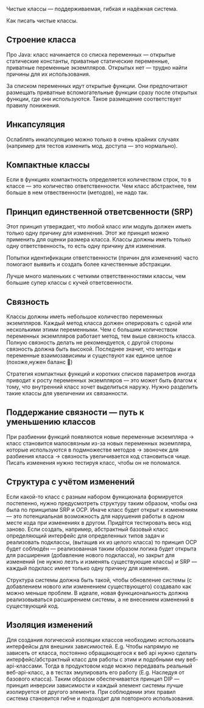 Чистые классы — поддерживаемая, гибкая и надёжная система.

Как писать чистые классы.

## Строение класса

Про Java: класс начинается со списка переменных — открытые статические константы, приватные статические переменные, приватные переменные экземпляров. Открытых нет — трудно найти причины для их использования.

За списком переменных идут открытые функции. Они предпочитают размещать приватные вспомогательные функции сразу после открытых функции, где они используются. Такое размещение соответствует правилу понижения.

## Инкапсуляция

Ослаблять инкапсуляцию можно только в очень крайних случаях (например для тестов изменить мод. доступа — это нормально).

## Компактные классы

Если в функциях компактность определяется количеством строк, то в классе — это количество ответственности. Чем класс абстрактнее, тем больше в нем отвественности (методов), не надо так.

## Принцип единственной ответсвенности (SRP)

Этот принцип утверждает, что любой класс или модуль должен иметь только одну причину для изменения. Этот же принцип можно применить для оценки размера класса. Классы должны иметь только одну ответственность, то есть одну причину для изменения.

Попытки идентификации ответственности (причин для изменения) часто помогают выявить и создать более качественные абстракции.

Лучше много маленьких с четкими ответственностями классы, чем большие супер классы с кучей ответсвенности.

## Связность

Классы должны иметь небольшое количество переменных экземпляров. Каждый метод класса должен оперировать с одной или несколькими этими переменными. Чем с большим количеством переменных экземпляров работает метод, тем выше связность класса. Полную связность делать не рекомендуется, с другой стороны связность должна быть высокой. Последнее значит, что методы и переменные взаимозависимы и существуют как единое целое (похоже,нужен баланс 🤔)

Стратегия компактных функций и коротких списков параметров иногда приводит к росту переменных экземпляров — это может быть флагом к тому, что внутренний класс хочет выделиться наружу. Нужно разделить такие классы для увеличении их связанности.

## Поддержание связности — путь к уменьшению классов

При разбиении функций появляются новые переменные экземпляра → класс становится малосвязным из-за новых переменных экземпляра, которые используются в подмножестве методов → звоночек для разбиения класса → связность увеличивается код становиться чище. Писать изменения нужно тестируя класс, чтобы он не поломался.

## Структура с учётом изменений

Если какой-то класс с разным набором функционала формируется постепенно, нужно предусмотреть структуру таким образом, чтобы она была по принципам SRP и OCP. Иначе класс будет открыт к изменениям — это потенциальная возможность для нарушения работы в одном месте кода при изменениях в другом. Придётся тестировать весь код заново. Если создать, например, абстрактный базовый класс определяющий интерфейс для определенных типов задач и реализовать подклассы, (вытащив их из целого класса) то принцип OCP будет соблюдён — реализованная таким образом логика будет открыта для расширения (добавление нового подкласса), но закрыт для изменений (не нужно лезть и изменять существующие классы) и SRP — каждый подкласс имеет только одну причину для изменения.

Структура системы должна быть такой, чтобы обновление системы (с добавлением нового или изменением существующего) создавало как можно меньше проблем. В идеале, новая функциональность должна реализовываться расширением системы, а не внесением изменений в существующий код.

## Изоляция изменений

Для создания логической изоляции классов необходимо использовать интерфейсы для внешних зависимостей. E.g. Чтобы напрямую не зависеть от класса, постоянно обращающегося к веб api нужно сделать интерфейс/абстрактный класс для работы с этим и подобными ему веб-api-классами. Тогда в продуктовом коде можно передавать реальный веб-api-класс, а в тестах эмулировать его работу (E.g. Наследуя от базового класса). Таким образом обеспечивается принцип DIP — принцип инверсии зависимости и каждый элемент системы лучше изолируется от другого элемента. При соблюдении этих правил система становится гибче и подоходит для повторного использования.